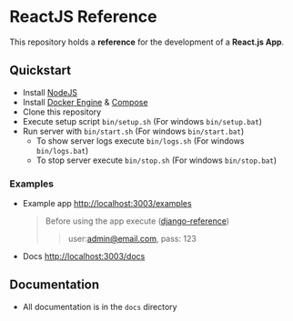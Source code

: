 # ReactJS Reference

This repository holds a **reference** for the development of a **React.js App**.

## Quickstart


-   Install [NodeJS](https://nodejs.dev/learn/how-to-install-nodejs)
-   Install [Docker Engine](https://docs.docker.com/engine/install/) & [Compose](https://docs.docker.com/compose/install/)
-   Clone this repository
-   Execute setup script `bin/setup.sh` (For windows `bin/setup.bat`)
-   Run server with `bin/start.sh` (For windows `bin/start.bat`)
    -   To show server logs execute `bin/logs.sh` (For windows `bin/logs.bat`)
    -   To stop server execute `bin/stop.sh` (For windows `bin/stop.bat`)

### Examples

-   Example app [http://localhost:3003/examples](http://localhost:3003/examples)
    >   Before using the app execute ([django-reference](https://github.com/erick-rivas/django-reference))
    >>  user:admin@email.com, pass: 123
-   Docs [http://localhost:3003/docs](http://localhost:3003/docs)

## Documentation

-   All documentation is in the `docs` directory